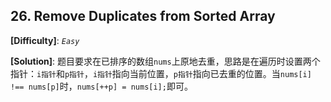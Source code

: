 ## 26. Remove Duplicates from Sorted Array

__[Difficulty]__: _`Easy`_

__[Solution]__: 题目要求在已排序的数组`nums`上原地去重，思路是在遍历时设置两个指针：`i指针`和`p指针`，`i指针`指向当前位置，`p指针`指向已去重的位置。当`nums[i] !== nums[p]`时，`nums[++p] = nums[i];`即可。
